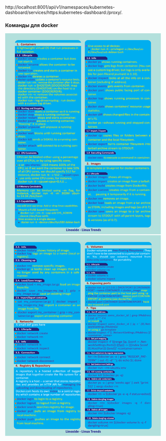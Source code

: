 http://localhost:8001/api/v1/namespaces/kubernetes-dashboard/services/https:kubernetes-dashboard:/proxy/.


### Команды для docker
![](images/docker-commands-cheatsheet-part1-700x900.png)
![](images/docker-commands-cheatsheet-part2-700x900.png)